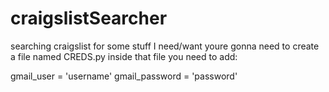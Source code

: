 # craigslistSearcher
searching craigslist for some stuff I need/want
youre gonna need to create a file named CREDS.py 
inside that file you need to add:

gmail_user = 'username'
gmail_password = 'password'
